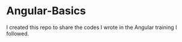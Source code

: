 # Angular-Basics
I created this repo to share the codes I wrote in the Angular training I followed.
